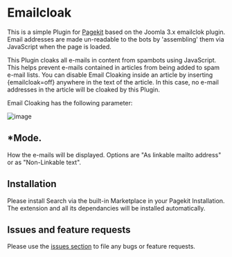 #  Emailcloak
This is a simple Plugin for <a href="https://pagekit.com">Pagekit</a> based on the Joomla 3.x emailclok plugin.
Email addresses are made un-readable to the bots by 'assembling' them via JavaScript when the page is loaded.

This Plugin cloaks all e-mails in content from spambots using JavaScript. This helps prevent e-mails contained in articles from being added to spam e-mail lists. You can disable Email Cloaking inside an article by inserting {emailcloak=off} anywhere in the text of the article. In this case, no e-mail addresses in the article will be cloaked by this Plugin.

Email Cloaking has the following parameter:

![image](http://search.friendly-it.ru/storage/image.jpg)
## *Mode. 
How the e-mails will be displayed. Options are "As linkable mailto address" or as "Non-Linkable text".

## Installation

Please install Search via the built-in Marketplace in your Pagekit Installation.
The extension and all its dependancies will be installed automatically.

## Issues and feature requests

Please use the [issues section](https://github.com/neicv/pagekit-emailcloak/issues) to file any bugs or feature requests.